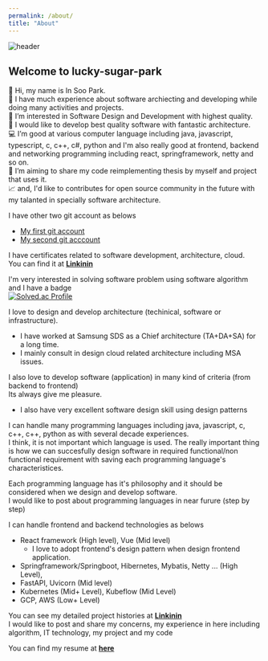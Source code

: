 ```yaml
---
permalink: /about/
title: "About"
---
```

![header](https://capsule-render.vercel.app/api?type=waving&color=gradient&height=120&animation=fadeIn&section=footer&text=🍉🍓🍅&fontAlign=80)

## Welcome to lucky-sugar-park

👋 Hi, my name is In Soo Park.  
👥 I have much experience about software archiecting and developing while doing many activities and projects.  
👀 I’m interested in Software Design and Development with highest quality.  
🤖 I would like to develop best quality software with fantastic architecture.  
💻 I’m good at various computer language including java, javascript, typescript, c, c++, c#, python and I'm also really good at frontend, backend and networking programming including react, springframework, netty and so on.  
📝 I’m aiming to share my code reimplementing thesis by myself and project that uses it.  
📈 and, I'd like to contributes for open source community in the future with my talanted in specially software architecture.  


I have other two git account as belows  
  - [My first git account](https://www.github.com/insoo67park)
  - [My second git acccount](https://github.com/wondermelon4ever)

I have certificates related to software development, architecture, cloud.  
You can find it at **[Linkinin](https://www.linkedin.com/in/insoo-park)**  

I'm very interested in solving software problem using software algorithm and I have a badge   
[![Solved.ac Profile](http://mazassumnida.wtf/api/v2/generate_badge?boj=ispark)](https://solved.ac/ispark/)  

I love to design and develop architecture (techinical, software or infrastructure). 
- I have worked at Samsung SDS as a Chief architecture (TA+DA+SA) for a long time.  
- I mainly consult in design cloud related architecture including MSA issues.

I also love to develop software (application) in many kind of criteria (from backend to frontend)  
Its always give me pleasure.  
- I also have very excellent software design skill using design patterns  

I can handle many programming languages including java, javascript, c, c++, c++, python as with several decade experiences.  
I think, it is not important which language is used. The really important thing is how we can succesfully design software in required functional/non functional requirement with saving each programming language's characteristices.  

Each programming language has it's philosophy and it should be considered when we design and develop software.  
I would like to post about programming languages in near furure (step by step)  

I can handle frontend and backend technologies as belows  
- React framework (High level), Vue (Mid level)  
  - I love to adopt frontend's design pattern when design frontend application.  
- Springframework/Springboot, Hibernetes, Mybatis, Netty ... (High Level),   
- FastAPI, Uvicorn (Mid level)
- Kubernetes (Mid+ Level), Kubeflow (Mid Level)  
- GCP, AWS (Low+ Level)

You can see my detailed project histories at **[Linkinin](https://www.linkedin.com/in/insoo-park)**    
I would like to post and share my concerns, my experience in here including algorithm, IT technology, my project and my code  

You can find my resume at **[here](http://www.github.com/lucky-sugar-park/lucky-supar-park.github.io/files/resume.docx)**
